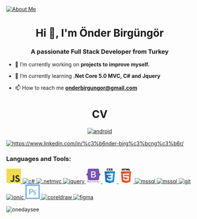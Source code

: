 <a href="https://codesandbox.io/s/onedayseeinfo-l20icm">![About Me](https://github.com/OneDaySee/OneDaySee/blob/main/OneDaySee.gif)</a>


<h1 align="center">Hi 👋, I'm Önder Birgüngör</h1>
<h3 align="center">A passionate Full Stack Developer from Turkey</h3>

- 🔭 I’m currently working on **projects to improve myself.**

- 🌱 I’m currently learning **.Net Core 5.0 MVC, C# and Jquery**

- 📫 How to reach me **onderbirgungor@gmail.com**

<h1 align="center"> CV </h1>


<p align="center">
<a href="https://drive.google.com/file/d/19Na3u-3mmuS46gDd3nGdkzxEz3v7_YcE/view?usp=sharing" target="_blank" rel="noreferrer"> <img  align="center" src="https://lh3.googleusercontent.com/pw/AM-JKLWSDx-mgBZ7wLXaSI4oG_UzR3N_AwKSbn2X3SrwTHitrAXzXF5yIRju1tHkoH-r6bBfglUSymZGuV8V2cU0Rp6m_X0cs2Yh2uPaWhMVFzNCjlthP_39awIKE122UytadQk94CTuewnOp-v84XkDPhUKAg=w471-h665-no" alt="android" width="100" height="150"/> </a>
</p>


<p align="left">
<a href="https://www.linkedin.com/in/%c3%b6nder-birg%c3%bcng%c3%b6r/" target="blank"> <img align="center" src="https://raw.githubusercontent.com/rahuldkjain/github-profile-readme-generator/master/src/images/icons/Social/linked-in-alt.svg" alt="https://www.linkedin.com/in/%c3%b6nder-birg%c3%bcng%c3%b6r/" height="30" width="40" /></a>
</p>





<h3 align="left">Languages and Tools:</h3>
<p align="left">   <a href="https://developer.mozilla.org/en-US/docs/Web/JavaScript" target="_blank" rel="noreferrer"> <img src="https://raw.githubusercontent.com/devicons/devicon/master/icons/javascript/javascript-original.svg" alt="javascript" width="40" height="40"/> </a> <a href="https://learn.microsoft.com/en-us/dotnet/csharp/" target="_blank" rel="noreferrer"> <img src="https://static.cdnlogo.com/logos/c/27/c.svg" alt="c#" width="40" height="40"/> </a> <a href="https://learn.microsoft.com/en-us/dotnet/csharp/" target="_blank" rel="noreferrer"> <img src="http://www.santiagomontesinos.com/content/images/2016/03/netlogo.png" alt=".netmvc" width="40" height="40"/> </a> <a href="https://jquery.com/" target="_blank" rel="noreferrer"> <img src="https://uxwing.com/wp-content/themes/uxwing/download/brands-and-social-media/jquery-icon.svg" alt="jquery" width="40" height="40"/> </a> <a href="https://getbootstrap.com" target="_blank" rel="noreferrer"> <img src="https://raw.githubusercontent.com/devicons/devicon/master/icons/bootstrap/bootstrap-plain-wordmark.svg" alt="bootstrap" width="40" height="40"/> </a> <a href="https://www.w3schools.com/css/" target="_blank" rel="noreferrer"> <img src="https://raw.githubusercontent.com/devicons/devicon/master/icons/css3/css3-original-wordmark.svg" alt="css3" width="40" height="40"/> </a>   <a href="https://www.w3.org/html/" target="_blank" rel="noreferrer"> <img src="https://raw.githubusercontent.com/devicons/devicon/master/icons/html5/html5-original-wordmark.svg" alt="html5" width="40" height="40"/> </a> <a href="https://www.postgresql.org/" target="_blank" rel="noreferrer"> <img src="https://www.postgresql.org/media/img/about/press/elephant.png" alt="mssql" width="40" height="40"/> </a>  <a href="https://www.microsoft.com/tr-tr/sql-server/sql-server-downloads" target="_blank" rel="noreferrer"> <img src="https://www.svgrepo.com/show/303229/microsoft-sql-server-logo.svg" alt="mssql" width="40" height="40"/> </a> <a href="https://git-scm.com/" target="_blank" rel="noreferrer"> <img src="https://www.vectorlogo.zone/logos/git-scm/git-scm-icon.svg" alt="git" width="40" height="40"/> </a>  <a href="https://ionicframework.com" target="_blank" rel="noreferrer"> <img src="https://upload.wikimedia.org/wikipedia/commons/d/d1/Ionic_Logo.svg" alt="ionic" width="40" height="40"/> </a><a href="https://www.photoshop.com/en" target="_blank" rel="noreferrer"> <img src="https://raw.githubusercontent.com/devicons/devicon/master/icons/photoshop/photoshop-line.svg" alt="photoshop" width="40" height="40"/> </a> <a href="https://www.coreldraw.com/en/" target="_blank" rel="noreferrer"> <img src="https://cdn.worldvectorlogo.com/logos/coreldraw.svg" alt="coreldraw" width="40" height="40"/> </a> <a href="https://www.figma.com/" target="_blank" rel="noreferrer"> <img src="https://www.vectorlogo.zone/logos/figma/figma-icon.svg" alt="figma" width="40" height="40"/> </a> </p>

<p><img align="center" src="https://github-readme-stats.vercel.app/api/top-langs?username=onedaysee&show_icons=true&locale=en&layout=compact" alt="onedaysee" /></p>
